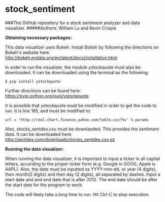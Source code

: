 # stock_sentiment

###The GitHub repository for a stock sentiment analyzer and data visualizer.
#####Authors: William Lu and Kevin Crispie

**Obtaining necessary packages:**

This data visualizer uses Bokeh. Install Bokeh by following the directions on Bokeh's website here:
http://bokeh.pydata.org/en/latest/docs/installation.html

In order to run the visualizer, the module ystockquote must also be downloaded. It can be downloaded using the terminal as the following:

```
$ pip install ystockquote
```

Further directions can be found here: https://pypi.python.org/pypi/ystockquote

It is possible that ystockquote must be modified in order to get the code to run. It is line 165, and must be modified to:

```
url = 'http://real-chart.finance.yahoo.com/table.csv?%s' % params
```

Also, stocks_sentdex.csv must be downlaoded. This provides the sentiment data. It can be downloaded here: 
http://sentdex.com/downloads/stocks_sentdex.csv.gz

**Running the data visualizer:**

When running the data visualizer, it is important to input a ticker in all capital letters, according to the proper ticker form (e.g. Google is GOOG, Apple is AAPL). Also, the date must be inputted as YYYY-mm-dd, or year (4 digits), then month(2 digits) and then day (2 digits), all separated by dashes. Input a start date and and end date that is after 2012. The end date should be after the start date for the program to work.

The code will likely take a long time to run. Hit Ctrl-C to stop execution.
